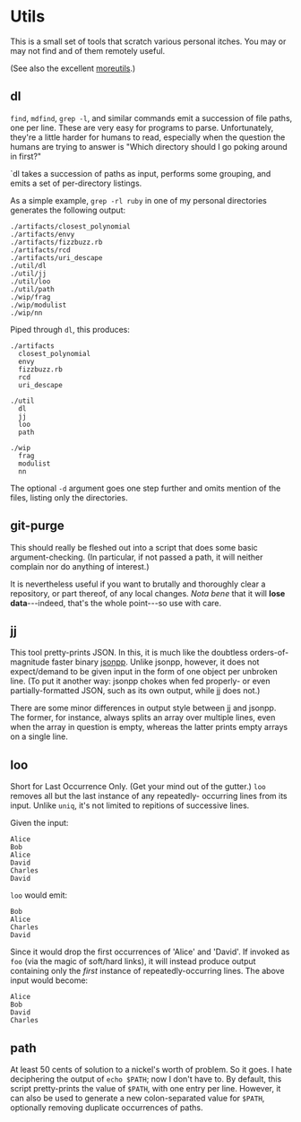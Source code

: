 # Utils

This is a small set of tools that scratch various personal itches. You
may or may not find and of them remotely useful.


(See also the excellent [moreutils][].)

[moreutils]: https://joeyh.name/code/moreutils/

## dl

`find`, `mdfind`, `grep -l`, and similar commands emit a succession 
of file paths, one per line. These are very easy for programs to
parse. Unfortunately, they're a little harder for humans to read,
especially when the question the humans are trying to answer is "Which
directory should I go poking around in first?"

`dl takes a succession of paths as input, performs some grouping, and
emits a set of per-directory listings.

As a simple example, `grep -rl ruby` in one of my personal directories
generates the following output:

    ./artifacts/closest_polynomial
    ./artifacts/envy
    ./artifacts/fizzbuzz.rb
    ./artifacts/rcd
    ./artifacts/uri_descape
    ./util/dl
    ./util/jj
    ./util/loo
    ./util/path
    ./wip/frag
    ./wip/modulist
    ./wip/nn

Piped through `dl`, this produces:

    ./artifacts
      closest_polynomial
      envy
      fizzbuzz.rb
      rcd
      uri_descape

    ./util
      dl
      jj
      loo
      path

    ./wip
      frag
      modulist
      nn

The optional `-d` argument goes one step further and omits mention of
the files, listing only the directories.

## git-purge

This should really be fleshed out into a script that does some basic
argument-checking. (In particular, if not passed a path, it will
neither complain nor do anything of interest.)

It is nevertheless useful if you want to brutally and thoroughly clear
a repository, or part thereof, of any local changes. *Nota bene* that
it will **lose data**---indeed, that's the whole point---so use with
care.


## jj

This tool pretty-prints JSON. In this, it is much like the doubtless
orders-of-magnitude faster binary [jsonpp][]. Unlike jsonpp, however,
it does not expect/demand to be given input in the form of one object
per unbroken line. (To put it another way: jsonpp chokes when fed
properly- or even partially-formatted JSON, such as its own output,
while jj does not.)

There are some minor differences in output style between jj and
jsonpp. The former, for instance, always splits an array over multiple
lines, even when the array in question is empty, whereas the latter
prints empty arrays on a single line.

[jsonpp]: https://github.com/jmhodges/jsonpp

## loo

Short for Last Occurrence Only. (Get your mind out of the
gutter.) `loo` removes all but the last instance of any repeatedly-
occurring lines from its input. Unlike `uniq`, it's not limited to
repitions of successive lines.

Given the input:

    Alice
    Bob
    Alice
    David
    Charles
    David

`loo` would emit:

    Bob
    Alice
    Charles
    David

Since it would drop the first occurrences of 'Alice' and 'David'. If invoked as `foo` (via the magic of soft/hard links), it will instead produce output containing only the *first* instance of repeatedly-occurring lines. The above input would become:

    Alice
    Bob
    David
    Charles

## path

At least 50 cents of solution to a nickel's worth of problem. So it goes. I hate deciphering the output of `echo $PATH`; now I don't have to. By default, this script pretty-prints the value of `$PATH`, with one entry per line. However, it can also be used to generate a new colon-separated value for `$PATH`, optionally removing duplicate occurrences of paths.
